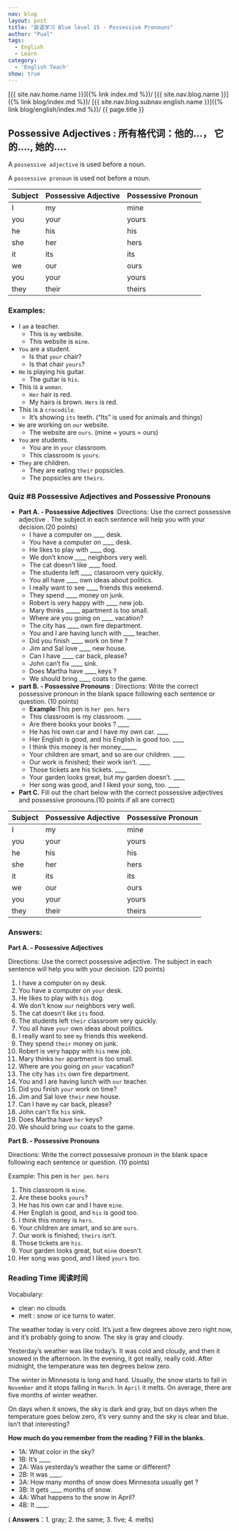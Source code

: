```yaml
---
nav: blog
layout: post
title: "英语学习 Blue level 15 - Possessive Pronouns"
author: "Pual"
tags:
  - English
  - Learn
category:
  - 'English Teach'
show: true
---
```


[{{ site.nav.home.name }}]({% link index.md %})/
[{{ site.nav.blog.name }}]({% link blog/index.md %})/
[{{ site.nav.blog.subnav.english.name }}]({% link blog/english/index.md %})/
{{ page.title }}

## Possessive Adjectives : 所有格代词：他的...， 它的...., 她的....

A `possessive adjective` is used before a noun.

A `possessive pronoun` is used not before a noun.

**Subject**	| **Possessive Adjective**	| **Possessive Pronoun**
--------|-----------------------|---------------------
I   | my	  | mine
you | your	| yours
he  | his	  | his
she | her	  | hers
it  | its	  | its
we  | our	  | ours
you | your	| yours
they | their	| theirs

### Examples:

- I `am` a teacher.
  - This is `my` website.
  - This website is `mine`.
- `You` are a student.
  - Is that `your` chair?
  - Is that chair `yours`?
- `He` is playing his guitar.
  - The guitar is `his`.
- This is a `woman`.
  - `Her` hair is red.
  - My hairs is brown. `Hers` is red.
- This is a `crocodile`.
  - It’s showing `its` teeth. (“Its” is used for animals and things)
- `We` are working on `our` website.
  - The website are `ours`. (mine + yours = ours)
- `You` are students.
  - You are in `your` classroom.
  - This classroom is `yours`.
- `They` are children.
  - They are eating `their` popsicles.
  - The popsicles are `theirs`.

### Quiz #8 Possessive Adjectives and Possessive Pronouns

- **Part A. - Possessive Adjectives** :Directions: Use the correct possessive adjective . The subject in each sentence will help you with your decision.(20 points)
  - I have a computer on ____ desk.
  - You have a computer on ____ desk.
  - He likes to play with ____ dog.
  - We don’t know ____ neighbors very well.
  - The cat doesn’t like ____ food.
  - The students left ____ classroom very quickly.
  - You all have ____ own ideas about politics.
  - I really want to see ____ friends this weekend.
  - They spend ____ money on junk.
  - Robert is very happy with ____ new job.
  - Mary thinks _____ apartment is too small.
  - Where are you going on ____ vacation?
  - The city has ____ own fire department.
  - You and I are having lunch with ____ teacher.
  - Did you finish ____ work on time ?
  - Jim and Sal love ____ new house.
  - Can I have ____ car back, please?
  - John can’t fix ____ sink.
  - Does Martha have ____ keys ?
  - We should bring ____ coats to the game.
- **part B. - Possessive Pronouns** : Directions: Write the correct possessive pronoun in the blank space following each sentence or question. (10 points)
  - **Example**:This pen is `her pen`.  `hers`
  - This classroom is my classroom. _____
  - Are there books your books ? ____
  - He has his own car and I have my own car. ____
  - Her English is good, and his English is good too. ____
  - I think this money is her money._____
  - Your children are smart, and so are our children. ____
  - Our work is finished; their work isn’t. ____
  - Those tickets are his tickets. ____
  - Your garden looks great, but my garden doesn’t. ____
  - Her song was good, and I liked your song, too. ____
- **Part C.** Fill out the chart below with the correct possessive adjectives and possessive pronouns.(10 points if all are correct)

**Subject**	| **Possessive Adjective**	| **Possessive Pronoun**
--------|-----------------------|---------------------
I   | my	  | mine
you | your	| yours
he  | his	  | his
she | her	  | hers
it  | its	  | its
we  | our	  | ours
you | your	| yours
they | their	| theirs


### Answers:

**Part A. - Possessive Adjectives**

Directions: Use the correct possessive adjective. The subject in each sentence will help you with your decision. (20 points)

1. I have a computer on `my` desk.
2. You have a computer on `your` desk.
3. He likes to play with `his` dog.
4. We don't know `our` neighbors very well.
5. The cat doesn't like `its` food.
6. The students left `their` classroom very quickly.
7. You all have `your` own ideas about politics.
8. I really want to see `my` friends this weekend.
9. They spend `their` money on junk.
10. Robert is very happy with `his` new job.
11. Mary thinks `her` apartment is too small.
12. Where are you going on `your` vacation?
13. The city has `its` own fire department.
14. You and I are having lunch with `our` teacher.
15. Did you finish `your` work on time?
16. Jim and Sal love `their` new house.
17. Can I have `my` car back, please?
18. John can't fix `his` sink.
19. Does Martha have `her` keys?
20. We should bring `our` coats to the game.

**Part B. - Possessive Pronouns**

Directions: Write the correct possessive pronoun in the blank space following each sentence or question. (10 points)

Example: This pen is `her pen`. `hers`       

1. This classroom is `mine`.
2. Are these books `yours`?
3. He has his own car and I have `mine`.
4. Her English is good, and `his` is good too.
5. I think this money is `hers`.
6. Your children are smart, and so are `ours`.
7. Our work is finished; `theirs` isn't.
8. Those tickets are `his`.
9. Your garden looks great, but `mine` doesn't.
10. Her song was good, and I liked `yours` too.

### Reading Time 阅读时间

Vocabulary:

- clear: no clouds
- melt : snow or ice turns to water.

The weather today is very cold. It’s just a few degrees above zero right now, and it’s probably going to snow. The sky is gray and cloudy.

Yesterday’s weather was like today’s. It was cold and cloudy, and then it snowed in the afternoon. In the evening, it got really, really cold. After midnight, the <span title="温度">temperature</span> was ten degrees below zero.

The winter in Minnesota is long and hard. Usually, the snow starts to fall in <span title="十一月">`November`</span> and it stops falling in <span title="三月">`March`</span>. In <span title="四月">`April`</span> it <span title="融化">melts</span>. On average, there are five months of winter weather.

On days when it snows, the sky is dark and gray, but on days when the temperature goes below zero, it’s very sunny and the sky is clear and blue. Isn’t that interesting?

**How much do you remember from the reading ? Fill in the blanks.**

- 1A: What color in the sky?
- 1B: It’s ____
- 2A: Was yesterday’s weather the same or different?
- 2B: It was ____.
- 3A: How many months of snow does Minnesota usually get ?
- 3B: It gets ____ months of snow.
- 4A: What happens to the snow in April?
- 4B: It ____.

( **Answers**：1. gray; 2. the same; 3. five; 4. melts)

